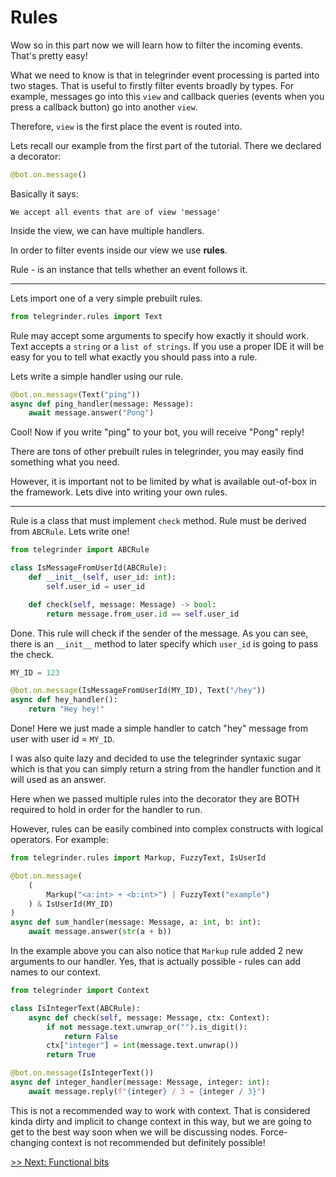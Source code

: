 # Rules

Wow so in this part now we will learn how to filter the incoming events. That's pretty easy!

What we need to know is that in telegrinder event processing is parted into two stages. That is useful to firstly filter events broadly by types. For example, messages go into this `view` and callback queries (events when you press a callback button) go into another `view`.

Therefore, `view` is the first place the event is routed into.

Lets recall our example from the first part of the tutorial. There we declared a decorator:

```python
@bot.on.message()
```

Basically it says:

```
We accept all events that are of view 'message'
```

Inside the view, we can have multiple handlers.

In order to filter events inside our view we use **rules**.

Rule - is an instance that tells whether an event follows it.

---

Lets import one of a very simple prebuilt rules.

```python
from telegrinder.rules import Text
```

Rule may accept some arguments to specify how exactly it should work. Text accepts a `string` or a `list of strings`. If you use a proper IDE it will be easy for you to tell what exactly you should pass into a rule.

Lets write a simple handler using our rule.

```python
@bot.on.message(Text("ping"))
async def ping_handler(message: Message):
    await message.answer("Pong")
```

Cool! Now if you write "ping" to your bot, you will receive "Pong" reply!

There are tons of other prebuilt rules in telegrinder, you may easily find something what you need.

However, it is important not to be limited by what is available out-of-box in the framework. Lets dive into writing your own rules.

---

Rule is a class that must implement `check` method. Rule must be derived from `ABCRule`. Lets write one!

```python
from telegrinder import ABCRule

class IsMessageFromUserId(ABCRule):
    def __init__(self, user_id: int):
        self.user_id = user_id

    def check(self, message: Message) -> bool:
        return message.from_user.id == self.user_id
```

Done. This rule will check if the sender of the message. As you can see, there is an `__init__` method to later specify which `user_id` is going to pass the check.

```python
MY_ID = 123

@bot.on.message(IsMessageFromUserId(MY_ID), Text("/hey"))
async def hey_handler():
    return "Hey hey!"
```

Done! Here we just made a simple handler to catch "hey" message from user with user id = `MY_ID`.

I was also quite lazy and decided to use the telegrinder syntaxic sugar which is that you can simply return a string from the handler function and it will used as an answer.

Here when we passed multiple rules into the decorator they are BOTH required to hold in order for the handler to run.

However, rules can be easily combined into complex constructs with logical operators. For example:

```python
from telegrinder.rules import Markup, FuzzyText, IsUserId

@bot.on.message(
    (
        Markup("<a:int> + <b:int>") | FuzzyText("example")
    ) & IsUserId(MY_ID)
)
async def sum_handler(message: Message, a: int, b: int):
    await message.answer(str(a + b))
```

In the example above you can also notice that `Markup` rule added 2 new arguments to our handler. Yes, that is actually possible - rules can add names to our context.

```python
from telegrinder import Context

class IsIntegerText(ABCRule):
    async def check(self, message: Message, ctx: Context):
        if not message.text.unwrap_or("").is_digit():
            return False
        ctx["integer"] = int(message.text.unwrap())
        return True

@bot.on.message(IsIntegerText())
async def integer_handler(message: Message, integer: int):
    await message.reply(f"{integer} / 3 = {integer / 3}")
```

This is not a recommended way to work with context. That is considered kinda dirty and implicit to change context in this way, but we are going to get to the best way soon when we will be discussing nodes. Force-changing context is not recommended but definitely possible!

[>> Next: Functional bits](3_functional_bits.md)
